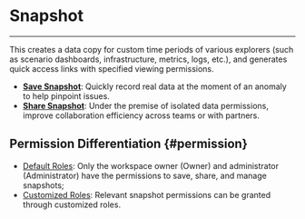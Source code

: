 # Snapshot
---

This creates a data copy for custom time periods of various explorers (such as scenario dashboards, infrastructure, metrics, logs, etc.), and generates quick access links with specified viewing permissions.

- [**Save Snapshot**](./save-snapshot.md): Quickly record real data at the moment of an anomaly to help pinpoint issues.  
- [**Share Snapshot**](./share-snapshot.md): Under the premise of isolated data permissions, improve collaboration efficiency across teams or with partners.


## Permission Differentiation {#permission}

- [Default Roles](../../management/role-management.md#descrip): Only the workspace owner (Owner) and administrator (Administrator) have the permissions to save, share, and manage snapshots;
- [Customized Roles](../../management/role-management.md#customized-roles): Relevant snapshot permissions can be granted through customized roles.